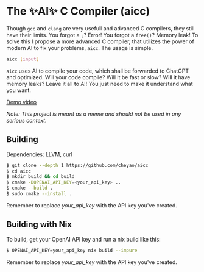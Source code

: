 # The ✨AI✨ C Compiler (aicc)

Though `gcc` and `clang` are very usefull and advanced C compilers, they still have their limits. You forgot a `;`? Error! You forgot a `free()`? Memory leak! To solve this I propose a more advanced C compiler, that utilizes the power of modern AI to fix your problems, `aicc`. The usage is simple.
```bash
aicc [input]
```
`aicc` uses AI to compile your code, which shall be forwarded to ChatGPT and optimized. Will your code compile? Will it be fast or slow? Will it have memory leaks? Leave it all to AI! You just need to make it understand what you want.

[Demo video](https://cloud-pch5l26jf-hack-club-bot.vercel.app/02024-11-21_19-57-23.mp4)

_Note: This project is meant as a meme and should not be used in any serious context._

## Building

Dependencies: LLVM, curl

```sh
$ git clone --depth 1 https://github.com/cheyao/aicc
$ cd aicc
$ mkdir build && cd build
$ cmake -DOPENAI_API_KEY=<your_api_key> ..
$ cmake --build .
$ sudo cmake --install .
```

Remember to replace *your_api_key* with the API key you've created.

## Building with Nix

To build, get your OpenAI API key and run a nix build like this:
```sh
$ OPENAI_API_KEY=your_api_key nix build --impure
```
Remember to replace *your_api_key* with the API key you've created.

